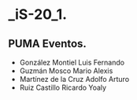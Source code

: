 # _iS-20_1.
## PUMA Eventos.
- González Montiel Luis Fernando 
- Guzmán Mosco Mario Alexis
- Martínez de la Cruz Adolfo Arturo
- Ruiz Castillo Ricardo Yoaly


